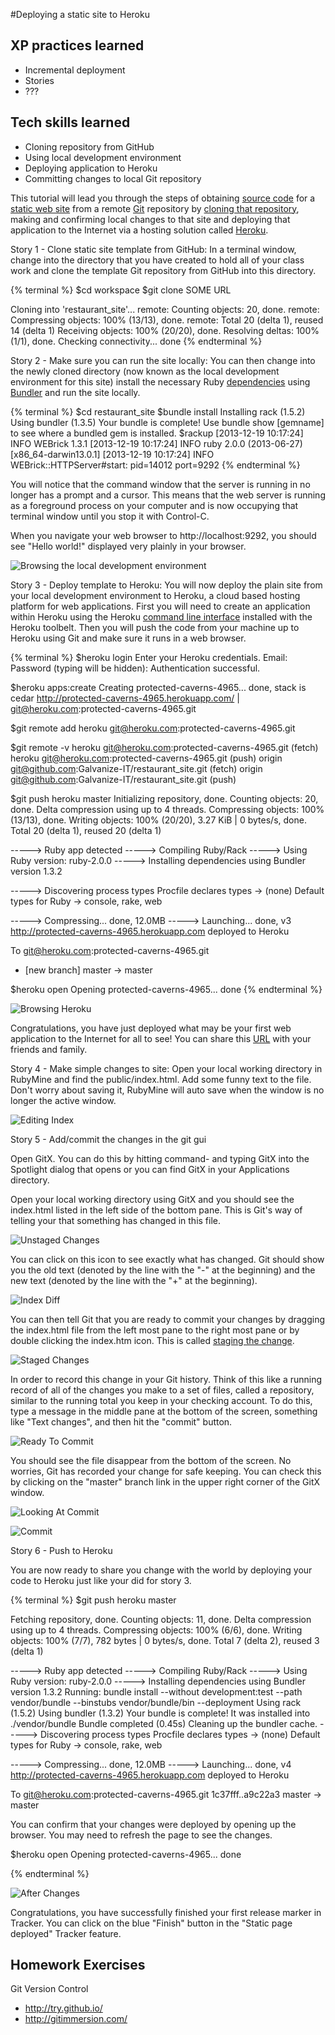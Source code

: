 #Deploying a static site to Heroku

## XP practices learned
* Incremental deployment
* Stories
* ???

## Tech skills learned
* Cloning repository from GitHub
* Using local development environment
* Deploying application to Heroku
* Committing changes to local Git repository

This tutorial will lead you through the steps of obtaining [source code](http://en.wikipedia.org/wiki/Source_code) for a [static web site](http://en.wikipedia.org/wiki/Static_web_page) from a remote [Git](http://git-scm.com/book/en/Getting-Started) repository by [cloning that repository](http://git-scm.com/book/en/Git-Basics-Getting-a-Git-Repository), making and confirming local changes to that site and deploying that application to the Internet via a hosting solution called [Heroku](https://www.heroku.com/).

Story 1 - Clone static site template from GitHub:
In a terminal window, change into the directory that you have created to hold all of your class work and clone the template Git repository from GitHub into this directory.

{% terminal %}
$cd workspace
$git clone SOME URL

Cloning into 'restaurant_site'...
remote: Counting objects: 20, done.
remote: Compressing objects: 100% (13/13), done.
remote: Total 20 (delta 1), reused 14 (delta 1)
Receiving objects: 100% (20/20), done.
Resolving deltas: 100% (1/1), done.
Checking connectivity... done
{% endterminal %}

Story 2 - Make sure you can run the site locally:
You can then change into the newly cloned directory (now known as the local development environment for this site) install the necessary Ruby [dependencies](http://en.wikipedia.org/wiki/Dependency_(computer_science)) using [Bundler](http://bundler.io/) and run the site locally. 

{% terminal %}
$cd restaurant_site
$bundle install
Installing rack (1.5.2) 
Using bundler (1.3.5) 
Your bundle is complete!
Use bundle show [gemname] to see where a bundled gem is installed.
$rackup
[2013-12-19 10:17:24] INFO  WEBrick 1.3.1
[2013-12-19 10:17:24] INFO  ruby 2.0.0 (2013-06-27) [x86_64-darwin13.0.1]
[2013-12-19 10:17:24] INFO  WEBrick::HTTPServer#start: pid=14012 port=9292
{% endterminal %}

You will notice that the command window that the server is running in no longer has a prompt and a cursor. This means that the web server is running as a foreground process on your computer and is now occupying that terminal window until you stop it with Control-C.

When you navigate your web browser to http://localhost:9292, you should see "Hello world!" displayed very plainly in your browser.

![Browsing the local development environment](/images/staticSiteDeploy/runningLocally.png)

Story 3 - Deploy template to Heroku:
You will now deploy the plain site from your local development environment to Heroku, a cloud based hosting platform for web applications. First you will need to create an application within Heroku using the Heroku [command line interface](http://en.wikipedia.org/wiki/Command-line_interface) installed with the Heroku toolbelt. Then you will push the code from your machine up to Heroku using Git and make sure it runs in a web browser.

{% terminal %}
$heroku login
Enter your Heroku credentials.
Email: <the email you signed up to Heroku with>
Password (typing will be hidden): 
Authentication successful.

$heroku apps:create
Creating protected-caverns-4965... done, stack is cedar
http://protected-caverns-4965.herokuapp.com/ | git@heroku.com:protected-caverns-4965.git

$git remote add heroku git@heroku.com:protected-caverns-4965.git

$git remote -v
heroku	git@heroku.com:protected-caverns-4965.git (fetch)
heroku	git@heroku.com:protected-caverns-4965.git (push)
origin	git@github.com:Galvanize-IT/restaurant_site.git (fetch)
origin	git@github.com:Galvanize-IT/restaurant_site.git (push)

$git push heroku master
Initializing repository, done.
Counting objects: 20, done.
Delta compression using up to 4 threads.
Compressing objects: 100% (13/13), done.
Writing objects: 100% (20/20), 3.27 KiB | 0 bytes/s, done.
Total 20 (delta 1), reused 20 (delta 1)

-----> Ruby app detected
-----> Compiling Ruby/Rack
-----> Using Ruby version: ruby-2.0.0
-----> Installing dependencies using Bundler version 1.3.2

<Lots more output>

-----> Discovering process types
       Procfile declares types -> (none)
       Default types for Ruby  -> console, rake, web

-----> Compressing... done, 12.0MB
-----> Launching... done, v3
       http://protected-caverns-4965.herokuapp.com deployed to Heroku

To git@heroku.com:protected-caverns-4965.git
 * [new branch]      master -> master

$heroku open
Opening protected-caverns-4965... done
{% endterminal %}

![Browsing Heroku](/images/staticSiteDeploy/runningOnHeroku.png)

Congratulations, you have just deployed what may be your first web application to the Internet for all to see! You can share this [URL](http://en.wikipedia.org/wiki/Uniform_resource_locator) with your friends and family.

Story 4 - Make simple changes to site:
Open your local working directory in RubyMine and find the public/index.html. Add some funny text to the file. Don't worry about saving it, RubyMine will auto save when the window is no longer the active window.

![Editing Index](/images/staticSiteDeploy/editingIndex.png)

Story 5 - Add/commit the changes in the git gui

Open GitX. You can do this by hitting command-<space> and typing GitX into the Spotlight dialog that opens or you can find GitX in your Applications directory. 

Open your local working directory using GitX and you should see the index.html listed in the left side of the bottom pane. This is Git's way of telling your that something has changed in this file. 

![Unstaged Changes](/images/staticSiteDeploy/unstagedChanges.png)

You can click on this icon to see exactly what has changed. Git should show you the old text (denoted by the line with the "-" at the beginning) and the new text (denoted by the line with the "+" at the beginning).

![Index Diff](/images/staticSiteDeploy/indexDiff.png)

You can then tell Git that you are ready to commit your changes by dragging the index.html file from the left most pane to the right most pane or by double clicking the index.htm icon. This is called [staging the change](http://git-scm.com/book/en/Git-Basics-Recording-Changes-to-the-Repository).

![Staged Changes](/images/staticSiteDeploy/stagedChanges.png)

In order to record this change in your Git history. Think of this like a running record of all of the changes you make to a set of files, called a repository, similar to the running total you keep in your checking account. To do this, type a message in the middle pane at the bottom of the screen, something like "Text changes", and then hit the "commit" button.

![Ready To Commit](/images/staticSiteDeploy/readyToCommit.png)

You should see the file disappear from the bottom of the screen. No worries, Git has recorded your change for safe keeping. You can check this by clicking on the "master" branch link in the upper right corner of the GitX window.

![Looking At Commit](/images/staticSiteDeploy/lookingAtCommit.png)

![Commit](/images/staticSiteDeploy/commitDetails.png)

Story 6 - Push to Heroku

You are now ready to share you change with the world by deploying your code to Heroku just like your did for story 3.

{% terminal %}
$git push heroku master

Fetching repository, done.
Counting objects: 11, done.
Delta compression using up to 4 threads.
Compressing objects: 100% (6/6), done.
Writing objects: 100% (7/7), 782 bytes | 0 bytes/s, done.
Total 7 (delta 2), reused 3 (delta 1)

-----> Ruby app detected
-----> Compiling Ruby/Rack
-----> Using Ruby version: ruby-2.0.0
-----> Installing dependencies using Bundler version 1.3.2
       Running: bundle install --without development:test --path vendor/bundle --binstubs vendor/bundle/bin --deployment
       Using rack (1.5.2)
       Using bundler (1.3.2)
       Your bundle is complete! It was installed into ./vendor/bundle
       Bundle completed (0.45s)
       Cleaning up the bundler cache.
-----> Discovering process types
       Procfile declares types -> (none)
       Default types for Ruby  -> console, rake, web

-----> Compressing... done, 12.0MB
-----> Launching... done, v4
       http://protected-caverns-4965.herokuapp.com deployed to Heroku

To git@heroku.com:protected-caverns-4965.git
   1c37fff..a9c22a3  master -> master
   
You can confirm that your changes were deployed by opening up the browser. You may need to refresh the page to see the changes.

$heroku open
Opening protected-caverns-4965... done

{% endterminal %}

![After Changes](/images/staticSiteDeploy/afterChangesBrowser.png)

Congratulations, you have successfully finished your first release marker in Tracker. You can click on the blue "Finish" button in the "Static page deployed" Tracker feature.

## Homework Exercises
Git Version Control

* http://try.github.io/
* http://gitimmersion.com/